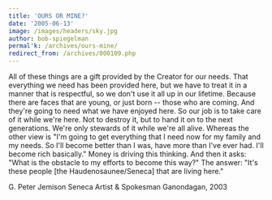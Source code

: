```yaml
---
title: 'OURS OR MINE?'
date: '2005-06-13'
image: /images/headers/sky.jpg
author: bob-spiegelman
permal'k: /archives/ours-mine/
redirect_from: /archives/000109.php
---
```


All of these things are a gift provided by the Creator for our needs. That everything we need has been provided here, but we have to treat it in a manner that is respectful, so we don't use it all up in our lifetime. Because there are faces that are young, or just born -- those who are coming. And they're going to need what we have enjoyed here. So our job is to take care of it while we're here. Not to destroy it, but to hand it on to the next generations. We're only stewards of it while we're all alive. Whereas the other view is "I'm going to get everything that I need now for my family and my needs. So I'll become better than I was, have more than I've ever had. I'll become rich basically." Money is driving this thinking. And then it asks: "What is the obstacle to my efforts to become this way?" The answer: "It's these people [the Haudenosaunee/Seneca] that are living here."

G. Peter Jemison
Seneca Artist & Spokesman
Ganondagan, 2003
